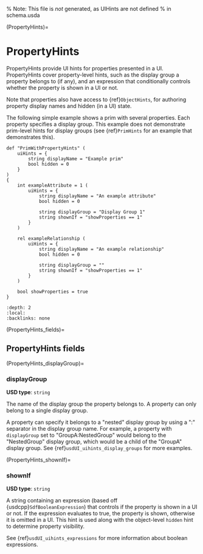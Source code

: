 % Note: This file is _not_ generated, as UIHints are not defined
% in schema.usda

(PropertyHints)=
# PropertyHints

PropertyHints provide UI hints for properties presented in a UI. 
PropertyHints cover property-level hints, such as the display group a
property belongs to (if any), and an expression that conditionally controls 
whether the property is shown in a UI or not.

Note that properties also have access to {ref}`ObjectHints`, for authoring 
property display names and hidden (in a UI) state.

The following simple example shows a prim with several properties. Each
property specifies a display group. This example does not demonstrate prim-level
hints for display groups (see {ref}`PrimHints` for an example that 
demonstrates this).

```{code-block} usda
def "PrimWithPropertyHints" (
    uiHints = {
        string displayName = "Example prim"
        bool hidden = 0
    }
)
{
    int exampleAttribute = 1 (
        uiHints = {
            string displayName = "An example attribute"
            bool hidden = 0

            string displayGroup = "Display Group 1"
            string shownIf = "showProperties == 1"
        }
    )

    rel exampleRelationship (
        uiHints = {
            string displayName = "An example relationship"
            bool hidden = 0

            string displayGroup = ""
            string shownIf = "showProperties == 1"
        }
    )

    bool showProperties = true
}

```

```{contents}
:depth: 2
:local:
:backlinks: none
```

(PropertyHints_fields)=

## PropertyHints fields

(PropertyHints_displayGroup)=

### displayGroup

**USD type**: `string`

The name of the display group the property belongs to. A property can only
belong to a single display group. 

A property can specify it belongs to a "nested" display group by using a ":"
separator in the display group name. For example, a property with 
`displayGroup` set to "GroupA:NestedGroup" would belong to the 
"NestedGroup" display group, which would be a child of the "GroupA"
display group. See {ref}`usdUI_uihints_display_groups` for more examples.

(PropertyHints_shownIf)=

### shownIf

**USD type**: `string`

A string containing an expression (based off {usdcpp}`SdfBooleanExpression`) 
that controls if the property is shown in a UI or not. If the expression 
evaluates to true, the property is shown, otherwise it is omitted in a UI.
This hint is used along with the object-level `hidden` hint to determine
property visibility. 

See {ref}`usdUI_uihints_expressions` for more information about boolean
expressions.